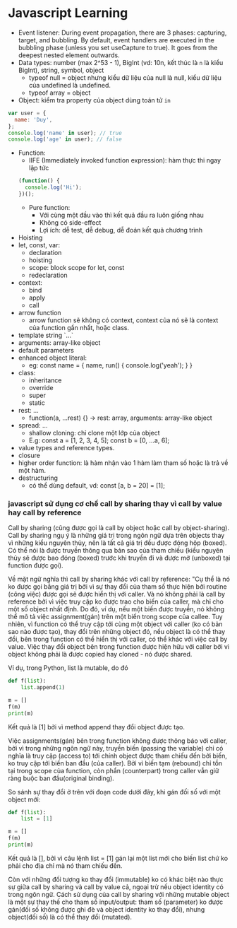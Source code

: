 # Javascript Learning
- Event listener: During event propagation, there are 3 phases: capturing, target, and bubbling. By default, event handlers are executed in the bubbling phase (unless you set useCapture to true). It goes from the deepest nested element outwards.
- Data types: number (max  2^53 - 1), BigInt (vd: 10n, kết thúc là `n` là kiểu BigInt), string, symbol, object
  - typeof null = object nhưng kiểu dữ liệu của null là null, kiểu dữ liệu của undefined là undefined.
  - typeof array = object
- Object: kiểm tra property của object dùng toán tử `in` 
```javascript
var user = {
  name: 'Duy',
};
console.log('name' in user); // true
console.log('age' in user); // false
```
- Function:
  - IIFE (Immediately invoked function expression): hàm thực thi ngay lập tức
  ```javascript
  (function() {
    console.log('Hi');
  })();
  ```
  - Pure function:
    - Với cùng một đầu vào thì kết quả đầu ra luôn giống nhau
    - Không có side-effect
    - Lợi ích: dễ test, dễ debug, dễ đoán kết quả chương trình
- Hoisting
- let, const, var:
  - declaration
  - hoisting
  - scope: block scope for let, const
  - redeclaration
- context:
  - bind
  - apply
  - call
- arrow function
  - arrow function sẽ không có context, context của nó sẽ là context của function gần nhất, hoặc class.
- template string \`...\`
- arguments: array-like object
- default parameters
- enhanced object literal:
  - eg: const name = {
        name,
        run() {
          console.log('yeah');
        }
    }
- class:
  - inheritance
  - override
  - super
  - static
- rest: ...
  - function(a, ...rest) {} -> rest: array, arguments: array-like object
- spread: ...
  - shallow cloning: chỉ clone một lớp của object
  - E.g: 
    const a = \[1, 2, 3, 4, 5\];
    const b = \[0, ...a, 6\];
- value types and reference types.
- closure
- higher order function: là hàm nhận vào 1 hàm làm tham số hoặc là trả về một hàm.
- destructuring
  - có thể dùng default, vd: const \[a, b = 20\] = \[1\];

### javascript sử dụng cơ chế call by sharing thay vì call by value hay call by reference
Call by sharing (cũng được gọi là call by object hoặc call by object-sharing). Call by sharing ngụ ý là những giá trị trong ngôn ngữ dựa trên objects thay vì những kiểu nguyên thủy, nên là tất cả giá trị đều được đóng hộp (boxed). Có thể nói là được truyền thông qua bản sao của tham chiếu (kiểu nguyên thủy sẽ được bao đóng (boxed) trước khi truyền đi và được mở (unboxed) tại function được gọi).

Về mặt ngữ nghĩa thì call by sharing khác với call by reference: "Cụ thể là nó ko được gọi bằng giá trị bởi vì sự thay đổi của tham số thực hiện bởi routine (công việc) được gọi sẽ được hiển thị với caller. Và nó không phải là call by reference bởi vì việc truy cập ko được trao cho biến của caller, mà chỉ cho một số object nhất định. Do đó, ví dụ, nếu một biến được truyền, nó không thể mô tả việc assignment(gán) trên một biến trong scope của callee. Tuy nhiên, vì function có thể truy cập tới cùng một object với caller (ko có bản sao nào được tạo), thay đổi trên những object đó, nếu object là có thể thay đổi, bên trong function có thể hiển thị với caller, có thể khác với việc call by value. Việc thay đổi object bên trong function được hiện hữu với caller bởi vì object không phải là được copied hay cloned - nó được shared.

Ví dụ, trong Python, list là mutable, do đó
```python
def f(list):
    list.append(1)

m = []
f(m)
print(m)
```
Kết quả là [1] bởi vì method append thay đổi object được tạo.

Việc assignments(gán) bên trong function không được thông báo với caller, bởi vì trong những ngôn ngữ này, truyền biến (passing the variable) chỉ có nghĩa là truy cập (access to) tới chính object được tham chiếu đến bởi biến, ko truy cập tới biến ban đầu (của caller). Bởi vì biến tạm (rebound) chỉ tồn tại trong scope của function, còn phần (counterpart) trong caller vẫn giữ ràng buộc ban đầu(original binding).

So sánh sự thay đổi ở trên với đoạn code dưới đây, khi gán đối số với một object mới:

```python
def f(list):
    list = [1]

m = []
f(m)
print(m)
```

Kết quả là [], bởi vì câu lệnh list = [1] gán lại một list mới cho biến list chứ ko phải cho địa chỉ mà nó tham chiếu đến.

Còn với những đối tượng ko thay đổi (immutable) ko có khác biệt nào thực sự giữa call by sharing và call by value cả, ngoại trừ nếu object identity có trong ngôn ngữ. Cách sử dụng của call by sharing với những mutable object là một sự thay thế cho tham số input/output: tham số (parameter) ko được gán(đối số không được ghi đè và object identity ko thay đổi), nhưng object(đối số) là có thể thay đổi (mutated).
